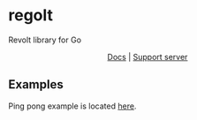 # regolt

Revolt library for Go

<div align="center">
<a href="https://pkg.go.dev/github.com/DarpHome/regolt">Docs</a> | 
<a href="https://rvlt.gg/qwvBdjKm">Support server</a>
</div>


## Examples

Ping pong example is located [here](https://github.com/DarpHome/regolt/blob/master/examples/pingpong/main.go).
